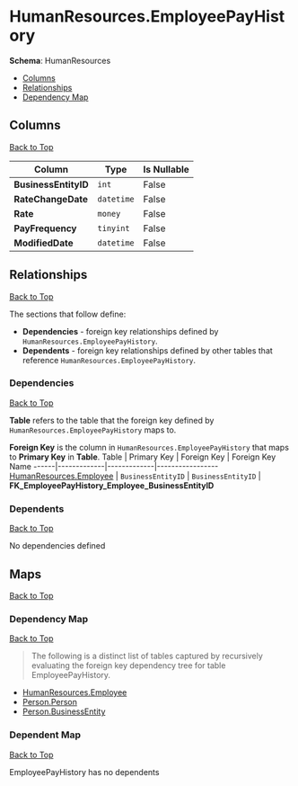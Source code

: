 # HumanResources.EmployeePayHistory

**Schema**: HumanResources
* [Columns](#columns)
* [Relationships](#relationships)
* [Dependency Map](#dependency-map)

## Columns
[Back to Top](#employeepayhistory)

Column | Type | Is Nullable
-------|------|------------
**BusinessEntityID** | `int` | False
**RateChangeDate** | `datetime` | False
**Rate** | `money` | False
**PayFrequency** | `tinyint` | False
**ModifiedDate** | `datetime` | False

## Relationships
[Back to Top](#employeepayhistory)


The sections that follow define:
* **Dependencies** - foreign key relationships defined by `HumanResources.EmployeePayHistory`.
* **Dependents** - foreign key relationships defined by other tables that reference `HumanResources.EmployeePayHistory`.

### Dependencies
[Back to Top](#employeepayhistory)


**Table** refers to the table that the foreign key defined by `HumanResources.EmployeePayHistory` maps to.

**Foreign Key** is the column in `HumanResources.EmployeePayHistory` that maps to **Primary Key** in **Table**.
Table | Primary Key | Foreign Key | Foreign Key Name
------|-------------|-------------|-----------------
[HumanResources.Employee](./Employee.md) | `BusinessEntityID` | `BusinessEntityID` | **FK_EmployeePayHistory_Employee_BusinessEntityID**

### Dependents
[Back to Top](#employeepayhistory)

No dependencies defined

## Maps
[Back to Top](#employeepayhistory)

### Dependency Map
[Back to Top](#employeepayhistory)

> The following is a distinct list of tables captured by recursively evaluating the foreign key dependency tree for table EmployeePayHistory.

* [HumanResources.Employee](./Employee.md)
* [Person.Person](../Person/Person.md)
* [Person.BusinessEntity](./BusinessEntity.md)
### Dependent Map
[Back to Top](#employeepayhistory)

EmployeePayHistory has no dependents
